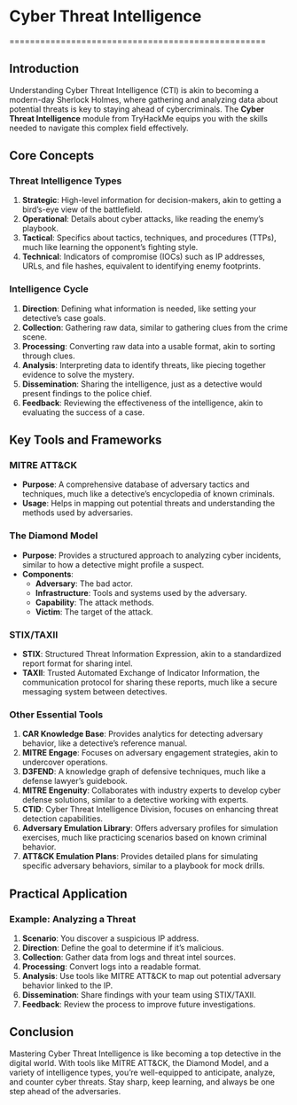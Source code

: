 # Cyber Threat Intelligence
==================================================

## Introduction

Understanding Cyber Threat Intelligence (CTI) is akin to becoming a modern-day Sherlock Holmes, where gathering and analyzing data about potential threats is key to staying ahead of cybercriminals. The **Cyber Threat Intelligence** module from TryHackMe equips you with the skills needed to navigate this complex field effectively.

## Core Concepts

### Threat Intelligence Types

1. **Strategic**: High-level information for decision-makers, akin to getting a bird’s-eye view of the battlefield.
2. **Operational**: Details about cyber attacks, like reading the enemy’s playbook.
3. **Tactical**: Specifics about tactics, techniques, and procedures (TTPs), much like learning the opponent’s fighting style.
4. **Technical**: Indicators of compromise (IOCs) such as IP addresses, URLs, and file hashes, equivalent to identifying enemy footprints.

### Intelligence Cycle

1. **Direction**: Defining what information is needed, like setting your detective’s case goals.
2. **Collection**: Gathering raw data, similar to gathering clues from the crime scene.
3. **Processing**: Converting raw data into a usable format, akin to sorting through clues.
4. **Analysis**: Interpreting data to identify threats, like piecing together evidence to solve the mystery.
5. **Dissemination**: Sharing the intelligence, just as a detective would present findings to the police chief.
6. **Feedback**: Reviewing the effectiveness of the intelligence, akin to evaluating the success of a case.

## Key Tools and Frameworks

### MITRE ATT&CK

- **Purpose**: A comprehensive database of adversary tactics and techniques, much like a detective’s encyclopedia of known criminals.
- **Usage**: Helps in mapping out potential threats and understanding the methods used by adversaries.

### The Diamond Model

- **Purpose**: Provides a structured approach to analyzing cyber incidents, similar to how a detective might profile a suspect.
- **Components**: 
  - **Adversary**: The bad actor.
  - **Infrastructure**: Tools and systems used by the adversary.
  - **Capability**: The attack methods.
  - **Victim**: The target of the attack.

### STIX/TAXII

- **STIX**: Structured Threat Information Expression, akin to a standardized report format for sharing intel.
- **TAXII**: Trusted Automated Exchange of Indicator Information, the communication protocol for sharing these reports, much like a secure messaging system between detectives.

### Other Essential Tools

1. **CAR Knowledge Base**: Provides analytics for detecting adversary behavior, like a detective’s reference manual.
2. **MITRE Engage**: Focuses on adversary engagement strategies, akin to undercover operations.
3. **D3FEND**: A knowledge graph of defensive techniques, much like a defense lawyer’s guidebook.
4. **MITRE Engenuity**: Collaborates with industry experts to develop cyber defense solutions, similar to a detective working with experts.
5. **CTID**: Cyber Threat Intelligence Division, focuses on enhancing threat detection capabilities.
6. **Adversary Emulation Library**: Offers adversary profiles for simulation exercises, much like practicing scenarios based on known criminal behavior.
7. **ATT&CK Emulation Plans**: Provides detailed plans for simulating specific adversary behaviors, similar to a playbook for mock drills.

## Practical Application

### Example: Analyzing a Threat

1. **Scenario**: You discover a suspicious IP address.
2. **Direction**: Define the goal to determine if it’s malicious.
3. **Collection**: Gather data from logs and threat intel sources.
4. **Processing**: Convert logs into a readable format.
5. **Analysis**: Use tools like MITRE ATT&CK to map out potential adversary behavior linked to the IP.
6. **Dissemination**: Share findings with your team using STIX/TAXII.
7. **Feedback**: Review the process to improve future investigations.

## Conclusion

Mastering Cyber Threat Intelligence is like becoming a top detective in the digital world. With tools like MITRE ATT&CK, the Diamond Model, and a variety of intelligence types, you’re well-equipped to anticipate, analyze, and counter cyber threats. Stay sharp, keep learning, and always be one step ahead of the adversaries.